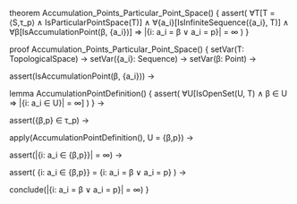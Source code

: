 theorem Accumulation_Points_Particular_Point_Space() {
  assert(
    ∀T[T = ⟨S,τ_p⟩ ∧ IsParticularPointSpace(T)] ∧
    ∀{a_i}[IsInfiniteSequence({a_i}, T)] ∧
    ∀β[IsAccumulationPoint(β, {a_i})] ⇒
    |{i: a_i = β ∨ a_i = p}| = ∞
  )
}

proof Accumulation_Points_Particular_Point_Space() {
  setVar(T: TopologicalSpace) →
  setVar({a_i}: Sequence) →
  setVar(β: Point) →
  
  assert(IsAccumulationPoint(β, {a_i})) →
  
  lemma AccumulationPointDefinition() {
    assert(
      ∀U[IsOpenSet(U, T) ∧ β ∈ U ⇒ 
      |{i: a_i ∈ U}| = ∞]
    )
  } →

  assert({β,p} ∈ τ_p) →
  
  apply(AccumulationPointDefinition(), U = {β,p}) →
  
  assert(|{i: a_i ∈ {β,p}}| = ∞) →
  
  assert(
    {i: a_i ∈ {β,p}} = {i: a_i = β ∨ a_i = p}
  ) →
  
  conclude(|{i: a_i = β ∨ a_i = p}| = ∞)
}